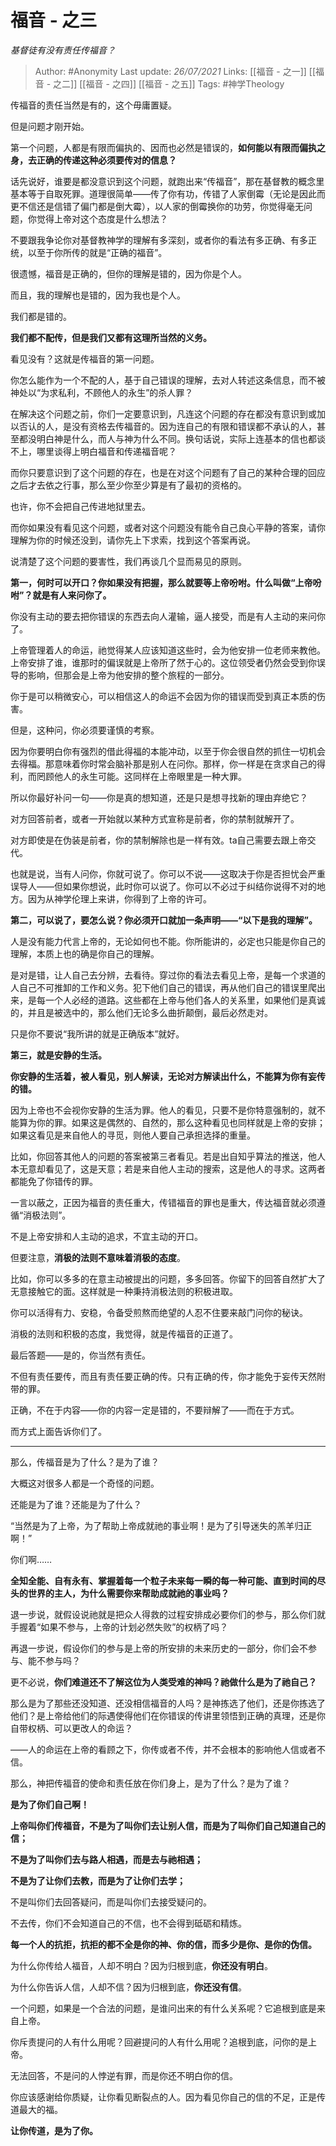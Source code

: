 # 福音 - 之三
*基督徒有没有责任传福音？*

> Author: #Anonymity 
Last update: *26/07/2021* 
Links: [[福音 - 之一]] [[福音 - 之二]] [[福音 - 之四]] [[福音 - 之五]]
Tags: #神学Theology 
  

传福音的责任当然是有的，这个毋庸置疑。

但是问题才刚开始。

第一个问题，人都是有限而偏执的、因而也必然是错误的，**如何能以有限而偏执之身，去正确的传递这种必须要传对的信息？**

话先说好，谁要是都没意识到这个问题，就跑出来“传福音”，那在基督教的概念里基本等于自取死罪。道理很简单——传了你有功，传错了人家倒霉（无论是因此而更不信还是信错了偏门都是倒大霉），以人家的倒霉换你的功劳，你觉得毫无问题，你觉得上帝对这个态度是什么想法？

不要跟我争论你对基督教神学的理解有多深刻，或者你的看法有多正确、有多正统，以至于你所传的就是“正确的福音”。

很遗憾，福音是正确的，但你的理解是错的，因为你是个人。

而且，我的理解也是错的，因为我也是个人。

我们都是错的。

**我们都不配传，但是我们又都有这理所当然的义务。**

看见没有？这就是传福音的第一问题。

你怎么能作为一个不配的人，基于自己错误的理解，去对人转述这条信息，而不被神处以“为求私利，不顾他人的永生”的杀人罪？

在解决这个问题之前，你们一定要意识到，凡连这个问题的存在都没有意识到或加以否认的人，是没有资格去传福音的。因为连自己的有限和错误都不承认的人，甚至都没明白神是什么，而人与神为什么不同。换句话说，实际上连基本的信也都谈不上，哪里谈得上明白福音和传递福音呢？

而你只要意识到了这个问题的存在，也是在对这个问题有了自己的某种合理的回应之后才去依之行事，那么至少你至少算是有了最初的资格的。

也许，你不会把自己传进地狱里去。

而你如果没有看见这个问题，或者对这个问题没有能令自己良心平静的答案，请你理解为你的时候还没到，请你先上下求索，找到这个答案再说。

说清楚了这个问题的要害性，我们再谈几个显而易见的原则。

**第一，何时可以开口？你如果没有把握，那么就要等上帝吩咐。什么叫做“上帝吩咐”？就是有人来问你了。**

你没有主动的要去把你错误的东西去向人灌输，逼人接受，而是有人主动的来问你了。

上帝管理着人的命运，祂觉得某人应该知道这些时，会为他安排一位老师来教他。上帝安排了谁，谁那时的偏误就是上帝所了然于心的。这位领受者仍然会受到你误导的影响，但那会是上帝为他安排的整个旅程的一部分。

你于是可以稍微安心，可以相信这人的命运不会因为你的错误而受到真正本质的伤害。

但是，这种问，你必须要谨慎的考察。

因为你要明白你有强烈的借此得福的本能冲动，以至于你会很自然的抓住一切机会去得福。那意味着你时常会脑补那是别人在问你。那样，你一样是在贪求自己的得利，而罔顾他人的永生可能。这同样在上帝眼里是一种大罪。

所以你最好补问一句——你是真的想知道，还是只是想寻找新的理由弃绝它？

对方回答前者，或者一开始就以某种方式宣称是前者，你的禁制就解开了。

对方即使是在伪装是前者，你的禁制解除也是一样有效。ta自己需要去跟上帝交代。

也就是说，当有人问你，你就可说了。你可以不说——这取决于你是否担忧会严重误导人——但如果你想说，此时你可以说了。你可以不必过于纠结你说得不对的地方。因为从神学伦理上来讲，你得到了上帝的许可。

**第二，可以说了，要怎么说？你必须开口就加一条声明——“以下是我的理解”。**

人是没有能力代言上帝的，无论如何也不能。你所能讲的，必定也只能是你自己的理解，本质上也的确是你自己的理解。

是对是错，让人自己去分辨，去看待。穿过你的看法去看见上帝，是每一个求道的人自己不可推卸的工作和义务。犯下他们自己的错误，再从他们自己的错误里爬出来，是每一个人必经的道路。这些都在上帝与他们各人的关系里，如果他们是真诚的，并且是被选中的，那么他们无论多么曲折颠倒，最后必然走对。

只是你不要说“我所讲的就是正确版本”就好。

**第三，就是安静的生活。**

**你安静的生活着，被人看见，别人解读，无论对方解读出什么，不能算为你有妄传的错。**

因为上帝也不会视你安静的生活为罪。他人的看见，只要不是你特意强制的，就不能算为你的罪。如果这是偶然的、自然的，那么这种看见也同样就是上帝的安排；如果这看见是来自他人的寻觅，则他人要自己承担选择的重量。

比如，你回答其他人的问题的答案被第三者看见。若是出自知乎算法的推送，他人本无意却看见了，这是天意；若是来自他人主动的搜索，这是他人的寻求。这两者都能免了你错传的罪。

一言以蔽之，正因为福音的责任重大，传错福音的罪也是重大，传达福音就必须遵循“消极法则”。

不是上帝安排和人主动的追求，不宜主动的开口。

但要注意，**消极的法则不意味着消极的态度**。

比如，你可以多多的在意主动被提出的问题，多多回答。你留下的回答自然扩大了无意接触它的面。这样就是一种秉持消极法则的积极进取。

你可以活得有力、安稳，令备受煎熬而绝望的人忍不住要来敲门问你的秘诀。

消极的法则和积极的态度，我觉得，就是传福音的正道了。

最后答题——是的，你当然有责任。

不但有责任要传，而且有责任要正确的传。只有正确的传，你才能免于妄传天然附带的罪。

正确，不在于内容——你的内容一定是错的，不要辩解了——而在于方式。

而方式上面告诉你们了。

---

那么，传福音是为了什么？是为了谁？

大概这对很多人都是一个奇怪的问题。

还能是为了谁？还能是为了什么？

“当然是为了上帝，为了帮助上帝成就祂的事业啊！是为了引导迷失的羔羊归正啊！”

你们啊……

**全知全能、自有永有、掌握着每一个粒子未来每一瞬的每一种可能、直到时间的尽头的世界的主人，为什么需要你来帮助成就祂的事业吗？**

退一步说，就假设说祂就是把众人得救的过程安排成必要你们的参与，那么你们就手握着“如果不参与，上帝的计划必然失败”的权柄了吗？

再退一步说，假设你们的参与是上帝的所安排的未来历史的一部分，你们会不参与、能不参与吗？

更不必说，**你们难道还不了解这位为人类受难的神吗？祂做什么是为了祂自己？**

那么是为了那些还没知道、还没相信福音的人吗？是神拣选了他们，还是你拣选了他们？是上帝给他们的际遇使得他们在你错误的传讲里领悟到正确的真理，还是你自带权柄、可以更改人的命运？

——人的命运在上帝的看顾之下，你传或者不传，并不会根本的影响他人信或者不信。

那么，神把传福音的使命和责任放在你们身上，是为了什么？是为了谁？

**是为了你们自己啊！**

**上帝叫你们传福音，不是为了叫你们去让别人信，而是为了叫你们自己知道自己的信；**

**不是为了叫你们去与路人相遇，而是去与祂相遇；**

**不是为了让你们去教，而是为了让你们去学；**

不是叫你们去回答疑问，而是叫你们去接受疑问的。

不去传，你们不会知道自己的不信，也不会得到砥砺和精炼。

**每一个人的抗拒，抗拒的都不全是你的神、你的信，而多少是你、是你的伪信。**

为什么你传给人福音，人却不明白？因为归根到底，**你还没有明白**。

为什么你告诉人信，人却不信？因为归根到底，**你还没有信**。

一个问题，如果是一个合法的问题，是谁问出来的有什么关系呢？它追根到底是来自上帝。

你斥责提问的人有什么用呢？回避提问的人有什么用呢？追根到底，问你的是上帝。

无法回答，不是问的人悖逆有罪，而是你还不明白你的信。

你应该感谢给你质疑，让你看见断裂点的人。因为看见你自己的信的不足，正是传道最大的福。

**让你传道，是为了你。**